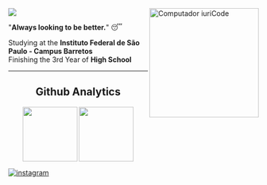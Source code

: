 <img src="https://raw.githubusercontent.com/MicaelliMedeiros/micaellimedeiros/master/image/computer-illustration.png" min-width="400px" max-width="400px" width="220px" align="right" alt="Computador iuriCode">

<img src="https://img.shields.io/static/v1?label=Overview&message=Daniel&color=111&style=for-the-badge&logo=GitHub">

<p align="left">"<b>Always looking to be better.</b>" 😴</p>

<p align="left">
  
Studying at the **Instituto Federal de São Paulo - Campus Barretos**<br>
Finishing the 3rd Year of **High School**
  
</p>
<hr></hr>

<p align="center">
  <h2 align="center">Github Analytics</h2>
</p>


<p align="center">
  <img align='center' src="https://github-readme-stats.vercel.app/api?username=daniellucas04&show_icons=true&theme=dark&cache_seconds=2300" height="110em"/>
  <img align="center" src="https://github-readme-stats.vercel.app/api/top-langs/?username=daniellucas04&layout=compact&theme=dark&hide_langs_below=1" height="110em"/>
</p>

<a href="https://www.instagram.com/daniellplz/" target="_blank">
 <img align="center" src="https://img.shields.io/badge/-daniellplz-05122A?style=flat&logo=instagram" alt="instagram"/>
</a>
